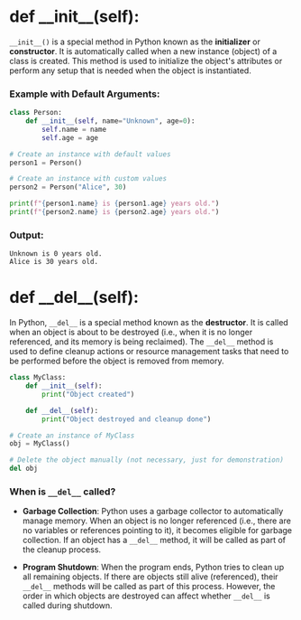 # def \_\_init\_\_(self):

`__init__()` is a special method in Python known as the **initializer** or **constructor**. It is automatically called when a new instance (object) of a class is created. This method is used to initialize the object's attributes or perform any setup that is needed when the object is instantiated.
### Example with Default Arguments:
```python
class Person:
    def __init__(self, name="Unknown", age=0):
        self.name = name
        self.age = age

# Create an instance with default values
person1 = Person()

# Create an instance with custom values
person2 = Person("Alice", 30)

print(f"{person1.name} is {person1.age} years old.")
print(f"{person2.name} is {person2.age} years old.")
```
### Output:
```pgsql
Unknown is 0 years old.
Alice is 30 years old.
```

# def \_\_del\_\_(self):

In Python, `__del__` is a special method known as the **destructor**. It is called when an object is about to be destroyed (i.e., when it is no longer referenced, and its memory is being reclaimed). The `__del__` method is used to define cleanup actions or resource management tasks that need to be performed before the object is removed from memory.

```python
class MyClass:
    def __init__(self):
        print("Object created")

    def __del__(self):
        print("Object destroyed and cleanup done")

# Create an instance of MyClass
obj = MyClass()

# Delete the object manually (not necessary, just for demonstration)
del obj
```
### When is `__del__` called?

- **Garbage Collection**: Python uses a garbage collector to automatically manage memory. When an object is no longer referenced (i.e., there are no variables or references pointing to it), it becomes eligible for garbage collection. If an object has a `__del__` method, it will be called as part of the cleanup process.
    
- **Program Shutdown**: When the program ends, Python tries to clean up all remaining objects. If there are objects still alive (referenced), their `__del__` methods will be called as part of this process. However, the order in which objects are destroyed can affect whether `__del__` is called during shutdown.
